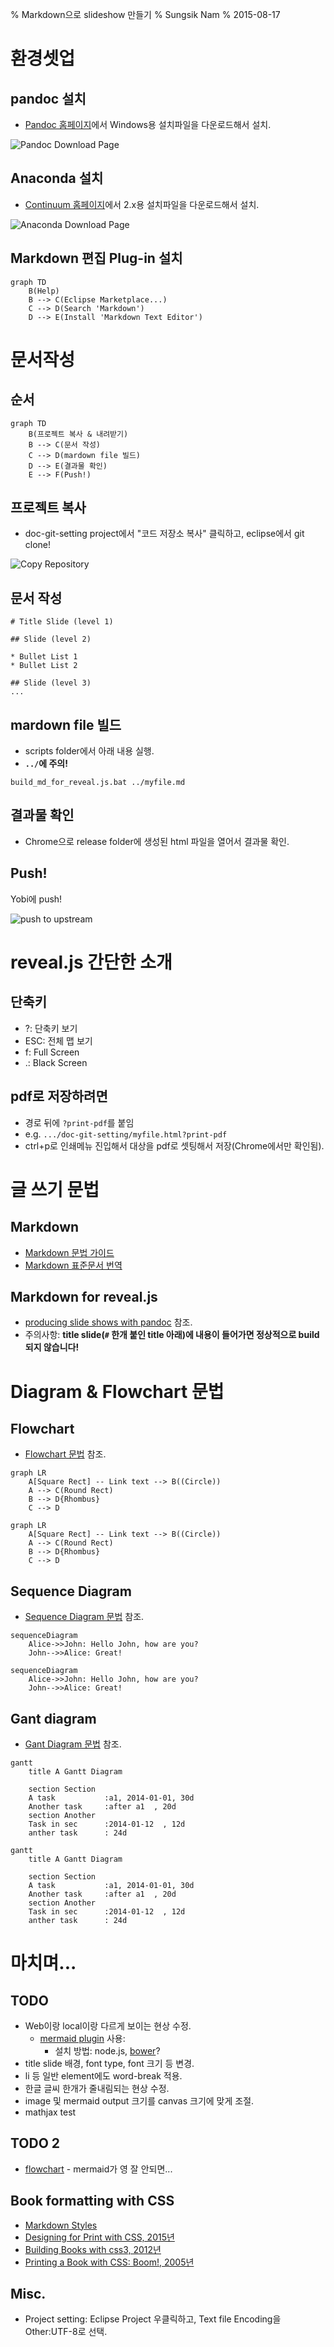 % Markdown으로 slideshow 만들기
% Sungsik Nam
% 2015-08-17

# 환경셋업

## pandoc 설치

* [Pandoc 홈페이지](http://pandoc.org/installing.html)에서 Windows용 설치파일을 다운로드해서 설치.

![Pandoc Download Page](img/pandoc.png)

## Anaconda 설치

* [Continuum 홈페이지](http://continuum.io/downloads)에서 2.x용 설치파일을 다운로드해서 설치.

![Anaconda Download Page](img/anaconda.png)

## Markdown 편집 Plug-in 설치

```mermaid
graph TD
    B(Help)
    B --> C(Eclipse Marketplace...)
    C --> D(Search 'Markdown')
    D --> E(Install 'Markdown Text Editor')
```




# 문서작성

## 순서

```mermaid
graph TD
	B(프로젝트 복사 & 내려받기)
    B --> C(문서 작성)
    C --> D(mardown file 빌드)
    D --> E(결과물 확인)
    E --> F(Push!)
```

## 프로젝트 복사

* doc-git-setting project에서 "코드 저장소 복사" 클릭하고, eclipse에서 git clone!

![Copy Repository](img/copy-repo.png)


## 문서 작성

```
# Title Slide (level 1)

## Slide (level 2)

* Bullet List 1
* Bullet List 2

## Slide (level 3)
...
```

## mardown file 빌드

* scripts folder에서 아래 내용 실행.
* __`../`에 주의!__

```
build_md_for_reveal.js.bat ../myfile.md 
```

## 결과물 확인

* Chrome으로 release folder에 생성된 html 파일을 열어서 결과물 확인.


## Push!

Yobi에 push!

![push to upstream](img/push.png)



# reveal.js 간단한 소개

## 단축키

* ?: 단축키 보기
* ESC: 전체 맵 보기
* f: Full Screen
* .: Black Screen

## pdf로 저장하려면

* 경로 뒤에 `?print-pdf`를 붙임
* e.g. `.../doc-git-setting/myfile.html?print-pdf`
* ctrl+p로 인쇄메뉴 진입해서 대상을 pdf로 셋팅해서 저장(Chrome에서만 확인됨).


# 글 쓰기 문법

## Markdown

* [Markdown 문법 가이드](http://scriptogr.am/myevan/post/markdown-syntax-guide-for-scriptogram)
* [Markdown 표준문서 번역](https://nolboo.github.io/blog/2013/09/07/john-gruber-markdown)

## Markdown for reveal.js

* [producing slide shows with pandoc](http://pandoc.org/README.html#producing-slide-shows-with-pandoc) 참조.
* 주의사항: __title slide(`#` 한개 붙인 title 아래)에 내용이 들어가면 정상적으로 build되지 않습니다!__

# Diagram & Flowchart 문법

## Flowchart

* [Flowchart 문법](http://knsv.github.io/mermaid/flowchart.html) 참조.

```
graph LR
    A[Square Rect] -- Link text --> B((Circle))
    A --> C(Round Rect)
    B --> D{Rhombus}
    C --> D
```

```mermaid
graph LR
    A[Square Rect] -- Link text --> B((Circle))
    A --> C(Round Rect)
    B --> D{Rhombus}
    C --> D
```

## Sequence Diagram

* [Sequence Diagram 문법](http://knsv.github.io/mermaid/sequenceDiagram.html) 참조.

```
sequenceDiagram
    Alice->>John: Hello John, how are you?
    John-->>Alice: Great!
```

```mermaid
sequenceDiagram
    Alice->>John: Hello John, how are you?
    John-->>Alice: Great!
```

## Gant diagram

* [Gant Diagram 문법](http://knsv.github.io/mermaid/gantt.html) 참조.

```
gantt
    title A Gantt Diagram

    section Section
    A task           :a1, 2014-01-01, 30d
    Another task     :after a1  , 20d
    section Another
    Task in sec      :2014-01-12  , 12d
    anther task      : 24d
```

```mermaid
gantt
    title A Gantt Diagram

    section Section
    A task           :a1, 2014-01-01, 30d
    Another task     :after a1  , 20d
    section Another
    Task in sec      :2014-01-12  , 12d
    anther task      : 24d
```



# 마치며...

## TODO

* Web이랑 local이랑 다르게 보이는 현상 수정.
    * [mermaid plugin](https://github.com/ludwick/reveal.js-mermaid-plugin) 사용: 
        - 설치 방법: node.js, [bower](http://bower.io/)?
* title slide 배경, font type, font 크기 등 변경.
* li 등 일반 element에도 word-break 적용.
* 한글 글씨 한개가 줄내림되는 현상 수정.
* image 및 mermaid output 크기를 canvas 크기에 맞게 조절.
* mathjax test

## TODO 2

- [flowchart](http://adrai.github.io/flowchart.js/) - mermaid가 영 잘 안되면...

## Book formatting with CSS

- [Markdown Styles](http://mixu.net/markdown-styles/)
- [Designing for Print with CSS, 2015년](http://www.smashingmagazine.com/2015/01/designing-for-print-with-css/)
- [Building Books with css3, 2012년](http://alistapart.com/article/building-books-with-css3)
- [Printing a Book with CSS: Boom!, 2005년](http://alistapart.com/article/boom)

## Misc.

* Project setting: Eclipse Project 우클릭하고, Text file Encoding을 Other:UTF-8로 선택.
